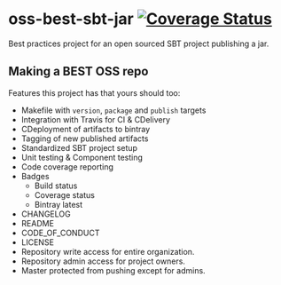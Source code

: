 # oss-best-sbt-jar [![Coverage Status](https://coveralls.io/repos/github/meetup/oss-best-sbt-jar/badge.svg?branch=master)](https://coveralls.io/github/meetup/oss-best-sbt-jar?branch=master)

Best practices project for an open sourced SBT project publishing a jar. 

## Making a BEST OSS repo

Features this project has that yours should too:
- Makefile with `version`, `package` and `publish` targets
- Integration with Travis for CI & CDelivery
- CDeployment of artifacts to bintray
- Tagging of new published artifacts
- Standardized SBT project setup
- Unit testing & Component testing
- Code coverage reporting
- Badges
  - Build status
  - Coverage status
  - Bintray latest
- CHANGELOG
- README
- CODE_OF_CONDUCT
- LICENSE
- Repository write access for entire organization.
- Repository admin access for project owners.
- Master protected from pushing except for admins.
